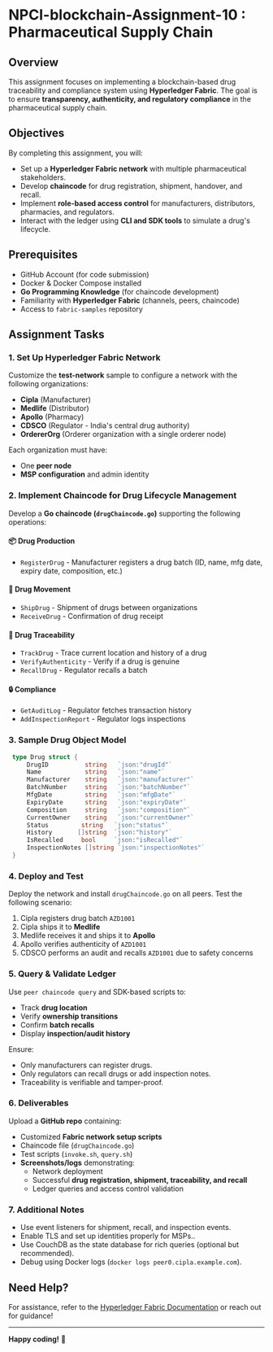 # NPCI-blockchain-Assignment-10 : Pharmaceutical Supply Chain

## Overview
This assignment focuses on implementing a blockchain-based drug traceability and compliance system using **Hyperledger Fabric**. The goal is to ensure **transparency, authenticity, and regulatory compliance** in the pharmaceutical supply chain.

## Objectives
By completing this assignment, you will:
- Set up a **Hyperledger Fabric network** with multiple pharmaceutical stakeholders.
- Develop **chaincode** for drug registration, shipment, handover, and recall.
- Implement **role-based access control** for manufacturers, distributors, pharmacies, and regulators.
- Interact with the ledger using **CLI and SDK tools** to simulate a drug's lifecycle.

## Prerequisites
- GitHub Account (for code submission)
- Docker & Docker Compose installed
- **Go Programming Knowledge** (for chaincode development)
- Familiarity with **Hyperledger Fabric** (channels, peers, chaincode)
- Access to `fabric-samples` repository

## Assignment Tasks
### 1. Set Up Hyperledger Fabric Network
Customize the **test-network** sample to configure a network with the following organizations:
- **Cipla** (Manufacturer)
- **Medlife** (Distributor)
- **Apollo** (Pharmacy)
- **CDSCO** (Regulator - India's central drug authority)
- **OrdererOrg** (Orderer organization with a single orderer node)

Each organization must have:
- One **peer node**
- **MSP configuration** and admin identity

### 2. Implement Chaincode for Drug Lifecycle Management
Develop a **Go chaincode (`drugChaincode.go`)** supporting the following operations:
#### 📦 Drug Production
- `RegisterDrug` - Manufacturer registers a drug batch (ID, name, mfg date, expiry date, composition, etc.)

#### 🚚 Drug Movement
- `ShipDrug` - Shipment of drugs between organizations
- `ReceiveDrug` - Confirmation of drug receipt

#### 🧾 Drug Traceability
- `TrackDrug` - Trace current location and history of a drug
- `VerifyAuthenticity` - Verify if a drug is genuine
- `RecallDrug` - Regulator recalls a batch

#### 🔒 Compliance
- `GetAuditLog` - Regulator fetches transaction history
- `AddInspectionReport` - Regulator logs inspections

### 3. Sample Drug Object Model
```go
 type Drug struct {
     DrugID          string   `json:"drugId"`
     Name            string   `json:"name"`
     Manufacturer    string   `json:"manufacturer"`
     BatchNumber     string   `json:"batchNumber"`
     MfgDate         string   `json:"mfgDate"`
     ExpiryDate      string   `json:"expiryDate"`
     Composition     string   `json:"composition"`
     CurrentOwner    string   `json:"currentOwner"`
     Status         string   `json:"status"`
     History       []string  `json:"history"`
     IsRecalled     bool     `json:"isRecalled"`
     InspectionNotes []string `json:"inspectionNotes"`
 }
```

### 4. Deploy and Test
Deploy the network and install `drugChaincode.go` on all peers. Test the following scenario:
1. Cipla registers drug batch `AZD1001`
2. Cipla ships it to **Medlife**
3. Medlife receives it and ships it to **Apollo**
4. Apollo verifies authenticity of `AZD1001`
5. CDSCO performs an audit and recalls `AZD1001` due to safety concerns

### 5. Query & Validate Ledger
Use `peer chaincode query` and SDK-based scripts to:
- Track **drug location**
- Verify **ownership transitions**
- Confirm **batch recalls**
- Display **inspection/audit history**

Ensure:
- Only manufacturers can register drugs.
- Only regulators can recall drugs or add inspection notes.
- Traceability is verifiable and tamper-proof.


### 6. Deliverables
Upload a **GitHub repo** containing:
- Customized **Fabric network setup scripts**
- Chaincode file (`drugChaincode.go`)
- Test scripts (`invoke.sh`, `query.sh`)
- **Screenshots/logs** demonstrating:
  - Network deployment
  - Successful **drug registration, shipment, traceability, and recall**
  - Ledger queries and access control validation

### 7. Additional Notes
- Use event listeners for shipment, recall, and inspection events.
- Enable TLS and set up identities properly for MSPs..
- Use CouchDB as the state database for rich queries (optional but recommended).
- Debug using Docker logs (`docker logs peer0.cipla.example.com`).

## Need Help?
For assistance, refer to the [Hyperledger Fabric Documentation](https://github.com/hyperledger/fabric-samples) or reach out for guidance!

---

**Happy coding!** 🚀



